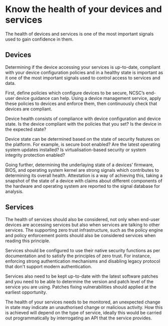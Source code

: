 # Know the health of your devices and services

The health of devices and services is one of the most important signals used to gain confidence in them.

## Devices
Determining if the device accessing your services is up-to-date, compliant with your device configuration policies and in a healthy state is important as it one of the most important signals used to control access to services and data. 



First, define policies which configure devices to be secure, NCSC’s end-user device guidance can help. Using a device management service, apply these policies to devices and enforce them, then continuously check that devices are compliant.



Device health consists of compliance with device configuration and device state. Is the device compliant with the policies that you set? Is the device in the expected state?



Device state can be determined based on the state of security features on the platform. For example, is secure boot enabled? Are the latest operating system updates installed? Is virtualisation-based security or system integrity protection enabled?



Going further, determining the underlaying state of a devices’ firmware, BIOS, and operating system kernel are strong signals which contributes to determining its overall health. Attestation is a way of achieving this, taking a snapshot of the state of a device with claims about different components of the hardware and operating system are reported to the signal database for analysis.

## Services
The health of services should also be considered, not only when end-user devices are accessing services but also when services are talking to other services. The supporting zero trust infrastructure, such as the policy engine and policy enforcement points should also be considered services when reading this principle.



Services should be configured to use their native security functions as per documentation and to satisfy the principles of zero trust. For instance, enforcing strong authentication mechanisms and disabling legacy protocol that don't support modern authentication.



Services also need to be kept up-to-date with the latest software patches and you need to be able to determine the version and patch level of the service you are using. Patches fixing vulnerabilities should applied at the earliest opportunity.



The health of your services needs to be monitored, an unexpected change in state may indicate an unauthorised change or malicious activity. How this is achieved will depend on the type of service, ideally this would be carried out programmatically by interrogating an API that the service provides.
